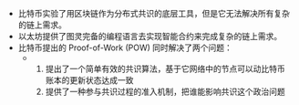 - 比特币实验了用区块链作为分布式共识的底层工具，但是它无法解决所有复杂的链上需求。
- 以太坊提供了图灵完备的编程语言去实现智能合约来完成复杂的链上需求。
- 比特币提出的 Proof-of-Work (POW) 同时解决了两个问题：
	- 1. 提出了一个简单有效的共识算法，基于它网络中的节点可以动比特币账本的更新状态达成一致
	  2. 提供了一种参与共识过程的准入机制，把谁能影响共识这个政治问题